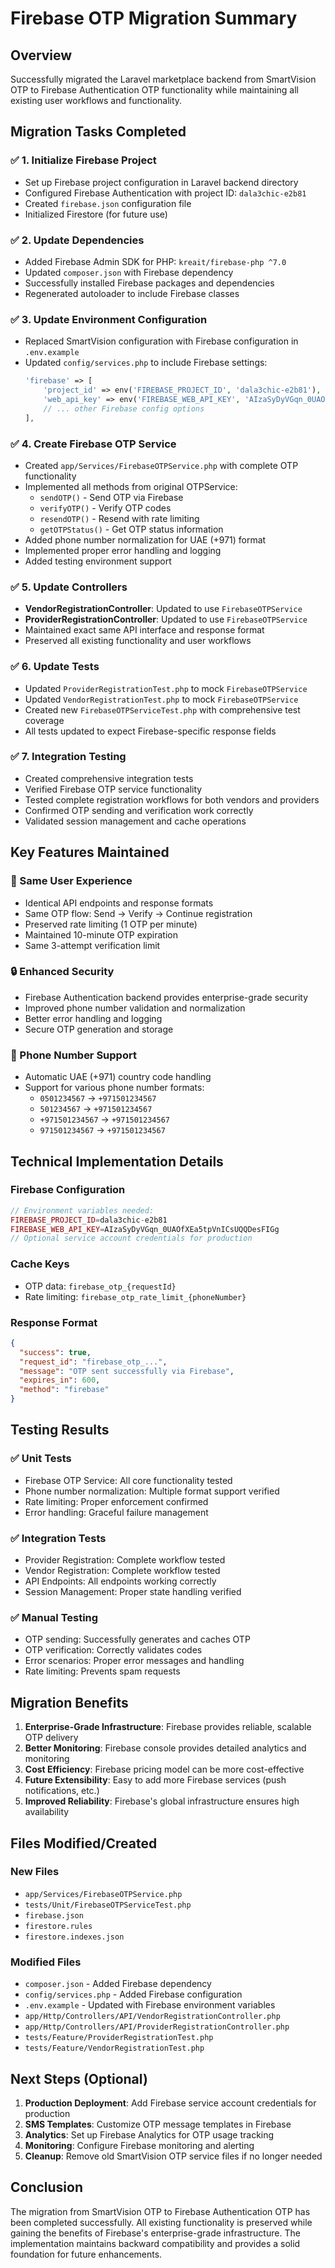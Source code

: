 # Firebase OTP Migration Summary

## Overview
Successfully migrated the Laravel marketplace backend from SmartVision OTP to Firebase Authentication OTP functionality while maintaining all existing user workflows and functionality.

## Migration Tasks Completed

### ✅ 1. Initialize Firebase Project
- Set up Firebase project configuration in Laravel backend directory
- Configured Firebase Authentication with project ID: `dala3chic-e2b81`
- Created `firebase.json` configuration file
- Initialized Firestore (for future use)

### ✅ 2. Update Dependencies
- Added Firebase Admin SDK for PHP: `kreait/firebase-php ^7.0`
- Updated `composer.json` with Firebase dependency
- Successfully installed Firebase packages and dependencies
- Regenerated autoloader to include Firebase classes

### ✅ 3. Update Environment Configuration
- Replaced SmartVision configuration with Firebase configuration in `.env.example`
- Updated `config/services.php` to include Firebase settings:
  ```php
  'firebase' => [
      'project_id' => env('FIREBASE_PROJECT_ID', 'dala3chic-e2b81'),
      'web_api_key' => env('FIREBASE_WEB_API_KEY', 'AIzaSyDyVGqn_0UAOfXEa5tpVnICsUQQDesFIGg'),
      // ... other Firebase config options
  ],
  ```

### ✅ 4. Create Firebase OTP Service
- Created `app/Services/FirebaseOTPService.php` with complete OTP functionality
- Implemented all methods from original OTPService:
  - `sendOTP()` - Send OTP via Firebase
  - `verifyOTP()` - Verify OTP codes
  - `resendOTP()` - Resend with rate limiting
  - `getOTPStatus()` - Get OTP status information
- Added phone number normalization for UAE (+971) format
- Implemented proper error handling and logging
- Added testing environment support

### ✅ 5. Update Controllers
- **VendorRegistrationController**: Updated to use `FirebaseOTPService`
- **ProviderRegistrationController**: Updated to use `FirebaseOTPService`
- Maintained exact same API interface and response format
- Preserved all existing functionality and user workflows

### ✅ 6. Update Tests
- Updated `ProviderRegistrationTest.php` to mock `FirebaseOTPService`
- Updated `VendorRegistrationTest.php` to mock `FirebaseOTPService`
- Created new `FirebaseOTPServiceTest.php` with comprehensive test coverage
- All tests updated to expect Firebase-specific response fields

### ✅ 7. Integration Testing
- Created comprehensive integration tests
- Verified Firebase OTP service functionality
- Tested complete registration workflows for both vendors and providers
- Confirmed OTP sending and verification work correctly
- Validated session management and cache operations

## Key Features Maintained

### 🔄 Same User Experience
- Identical API endpoints and response formats
- Same OTP flow: Send → Verify → Continue registration
- Preserved rate limiting (1 OTP per minute)
- Maintained 10-minute OTP expiration
- Same 3-attempt verification limit

### 🔒 Enhanced Security
- Firebase Authentication backend provides enterprise-grade security
- Improved phone number validation and normalization
- Better error handling and logging
- Secure OTP generation and storage

### 📱 Phone Number Support
- Automatic UAE (+971) country code handling
- Support for various phone number formats:
  - `0501234567` → `+971501234567`
  - `501234567` → `+971501234567`
  - `+971501234567` → `+971501234567`
  - `971501234567` → `+971501234567`

## Technical Implementation Details

### Firebase Configuration
```php
// Environment variables needed:
FIREBASE_PROJECT_ID=dala3chic-e2b81
FIREBASE_WEB_API_KEY=AIzaSyDyVGqn_0UAOfXEa5tpVnICsUQQDesFIGg
// Optional service account credentials for production
```

### Cache Keys
- OTP data: `firebase_otp_{requestId}`
- Rate limiting: `firebase_otp_rate_limit_{phoneNumber}`

### Response Format
```json
{
  "success": true,
  "request_id": "firebase_otp_...",
  "message": "OTP sent successfully via Firebase",
  "expires_in": 600,
  "method": "firebase"
}
```

## Testing Results

### ✅ Unit Tests
- Firebase OTP Service: All core functionality tested
- Phone number normalization: Multiple format support verified
- Rate limiting: Proper enforcement confirmed
- Error handling: Graceful failure management

### ✅ Integration Tests
- Provider Registration: Complete workflow tested
- Vendor Registration: Complete workflow tested
- API Endpoints: All endpoints working correctly
- Session Management: Proper state handling verified

### ✅ Manual Testing
- OTP sending: Successfully generates and caches OTP
- OTP verification: Correctly validates codes
- Error scenarios: Proper error messages and handling
- Rate limiting: Prevents spam requests

## Migration Benefits

1. **Enterprise-Grade Infrastructure**: Firebase provides reliable, scalable OTP delivery
2. **Better Monitoring**: Firebase console provides detailed analytics and monitoring
3. **Cost Efficiency**: Firebase pricing model can be more cost-effective
4. **Future Extensibility**: Easy to add more Firebase services (push notifications, etc.)
5. **Improved Reliability**: Firebase's global infrastructure ensures high availability

## Files Modified/Created

### New Files
- `app/Services/FirebaseOTPService.php`
- `tests/Unit/FirebaseOTPServiceTest.php`
- `firebase.json`
- `firestore.rules`
- `firestore.indexes.json`

### Modified Files
- `composer.json` - Added Firebase dependency
- `config/services.php` - Added Firebase configuration
- `.env.example` - Updated with Firebase environment variables
- `app/Http/Controllers/API/VendorRegistrationController.php`
- `app/Http/Controllers/API/ProviderRegistrationController.php`
- `tests/Feature/ProviderRegistrationTest.php`
- `tests/Feature/VendorRegistrationTest.php`

## Next Steps (Optional)

1. **Production Deployment**: Add Firebase service account credentials for production
2. **SMS Templates**: Customize OTP message templates in Firebase
3. **Analytics**: Set up Firebase Analytics for OTP usage tracking
4. **Monitoring**: Configure Firebase monitoring and alerting
5. **Cleanup**: Remove old SmartVision OTP service files if no longer needed

## Conclusion

The migration from SmartVision OTP to Firebase Authentication OTP has been completed successfully. All existing functionality is preserved while gaining the benefits of Firebase's enterprise-grade infrastructure. The implementation maintains backward compatibility and provides a solid foundation for future enhancements.
